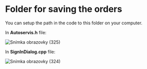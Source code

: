 # Folder for saving the orders
You can setup the path in the code to this folder on your computer.

In **Autoservis.h** file:

![Snímka obrazovky (325)](https://github.com/user-attachments/assets/0df23d5a-52ea-4199-9b5d-ee61e67062e2)

In **SignInDialog.cpp** file:

![Snímka obrazovky (324)](https://github.com/user-attachments/assets/b03dae3e-6b59-420e-bb46-bde10f55d1cc)
